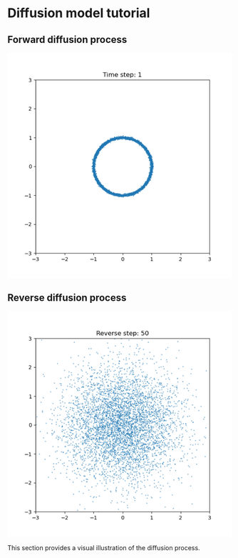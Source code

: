 # Diffusion model tutorial

## Forward diffusion process
![Diffusion Process Animation](diffusion_process.gif)

## Reverse diffusion process
![Diffusion Process Animation](reverse_diffusion_process.gif)

This section provides a visual illustration of the diffusion process.
